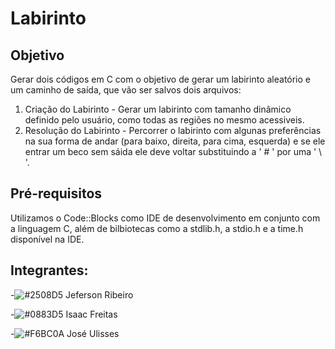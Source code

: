 # Labirinto

## Objetivo 
Gerar dois códigos em C com o objetivo de gerar um labirinto aleatório e um caminho de saída, que vão ser salvos dois arquivos:

1. Criação do Labirinto - Gerar um labirinto com tamanho dinâmico definido pelo usuário, como todas as regiões no mesmo acessiveis.
2. Resolução do Labirinto - Percorrer o labirinto com algunas preferências na sua forma de andar (para baixo, direita, para cima, esquerda) e se ele entrar um beco sem sáida ele deve voltar substituindo a ' # ' por uma ' \ '.

## Pré-requisitos
 Utilizamos o Code::Blocks como IDE de desenvolvimento em conjunto com a linguagem C, além de bilbiotecas como a stdlib.h, a stdio.h e a time.h disponível na IDE.

## Integrantes:

-![#2508D5](https://placehold.it/15/2508D5/000000?text=+) Jeferson Ribeiro

-![#0883D5](https://placehold.it/15/0883D5/000000?text=+) Isaac Freitas

-![#F6BC0A](https://placehold.it/15/F6BC0A/000000?text=+) José Ulisses

 
